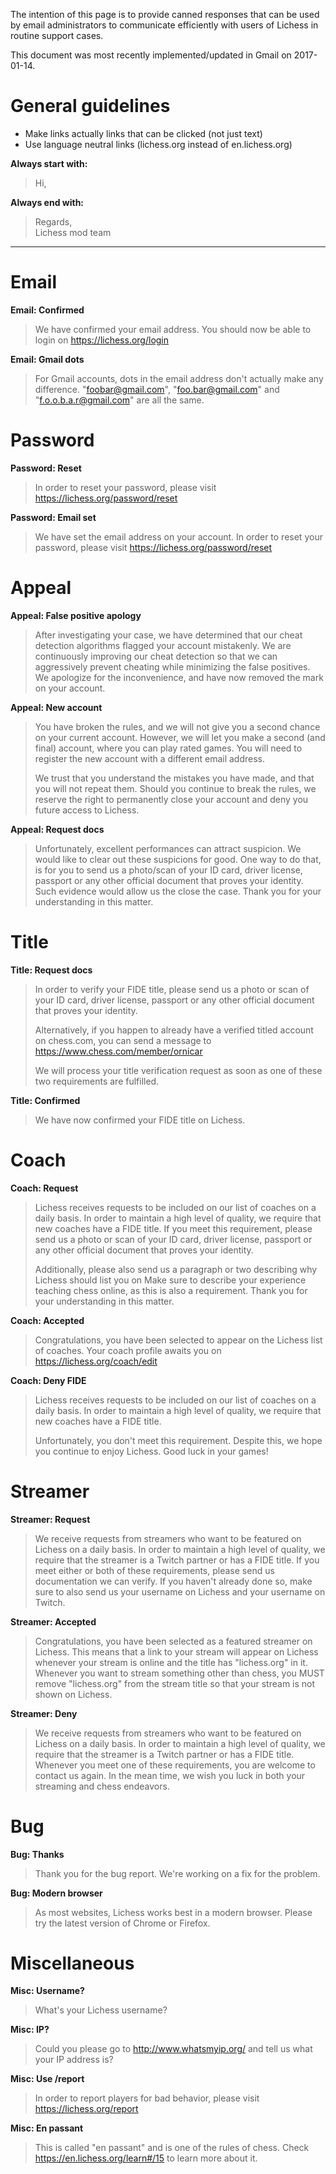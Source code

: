 The intention of this page is to provide canned responses that can be used by email administrators to communicate efficiently with users of Lichess in routine support cases.

This document was most recently implemented/updated in Gmail on 2017-01-14.

# General guidelines

* Make links actually links that can be clicked (not just text)
* Use language neutral links (lichess.org instead of en.lichess.org)

**Always start with:**
>Hi,    
>    

**Always end with:**
>    
>    
>Regards,     
>Lichess mod team


***


# Email

**Email: Confirmed**
>We have confirmed your email address. You should now be able to login on https://lichess.org/login

**Email: Gmail dots**
>For Gmail accounts, dots in the email address don't actually make any difference. "foobar@gmail.com", "foo.bar@gmail.com" and "f.o.o.b.a.r@gmail.com" are all the same.


# Password

**Password: Reset**
>In order to reset your password, please visit https://lichess.org/password/reset

**Password: Email set**
>We have set the email address on your account. In order to reset your password, please visit https://lichess.org/password/reset


# Appeal

**Appeal: False positive apology**
>After investigating your case, we have determined that our cheat detection algorithms flagged your account mistakenly. We are continuously improving our cheat detection so that we can aggressively prevent cheating while minimizing the false positives. We apologize for the inconvenience, and have now removed the mark on your account.

**Appeal: New account**
>You have broken the rules, and we will not give you a second chance on your current account. However, we will let you make a second (and final) account, where you can play rated games. You will need to register the new account with a different email address.
>
>We trust that you understand the mistakes you have made, and that you will not repeat them. Should you continue to break the rules, we reserve the right to permanently close your account and deny you future access to Lichess.

**Appeal: Request docs**
>Unfortunately, excellent performances can attract suspicion. We would like to clear out these suspicions for good. One way to do that, is for you to send us a photo/scan of your ID card, driver license, passport or any other official document that proves your identity. Such evidence would allow us the close the case. Thank you for your understanding in this matter.


# Title

**Title: Request docs**
>In order to verify your FIDE title, please send us a photo or scan of your ID card, driver license, passport or any other official document that proves your identity.
>
>Alternatively, if you happen to already have a verified titled account on chess.com, you can send a message to https://www.chess.com/member/ornicar
>
>We will process your title verification request as soon as one of these two requirements are fulfilled.

**Title: Confirmed**
>We have now confirmed your FIDE title on Lichess.


# Coach

**Coach: Request**
>Lichess receives requests to be included on our list of coaches on a daily basis. In order to maintain a high level of quality, we require that new coaches have a FIDE title. If you meet this requirement, please send us a photo or scan of your ID card, driver license, passport or any other official document that proves your identity.
>
> Additionally, please also send us a paragraph or two describing why Lichess should list you on Make sure to describe your experience teaching chess online, as this is also a requirement. Thank you for your understanding in this matter.

**Coach: Accepted**
>Congratulations, you have been selected to appear on the Lichess list of coaches. Your coach profile awaits you on https://lichess.org/coach/edit

**Coach: Deny FIDE**
>Lichess receives requests to be included on our list of coaches on a daily basis. In order to maintain a high level of quality, we require that new coaches have a FIDE title. 
>
>Unfortunately, you don't meet this requirement. Despite this, we hope you continue to enjoy Lichess. Good luck in your games!

# Streamer

**Streamer: Request**
>We receive requests from streamers who want to be featured on Lichess on a daily basis. In order to maintain a high level of quality, we require that the streamer is a Twitch partner or has a FIDE title. If you meet either or both of these requirements, please send us documentation we can verify. If you haven't already done so, make sure to also send us your username on Lichess and your username on Twitch.

**Streamer: Accepted**
>Congratulations, you have been selected as a featured streamer on Lichess. This means that a link to your stream will appear on Lichess whenever your stream is online and the title has "lichess.org" in it. Whenever you want to stream something other than chess, you MUST remove "lichess.org" from the stream title so that your stream is not shown on Lichess.

**Streamer: Deny**
>We receive requests from streamers who want to be featured on Lichess on a daily basis. In order to maintain a high level of quality, we require that the streamer is a Twitch partner or has a FIDE title. Whenever you meet one of these requirements, you are welcome to contact us again. In the mean time, we wish you luck in both your streaming and chess endeavors.

# Bug

**Bug: Thanks**
>Thank you for the bug report. We're working on a fix for the problem.

**Bug: Modern browser**
>As most websites, Lichess works best in a modern browser. Please try the latest version of Chrome or Firefox.


# Miscellaneous

**Misc: Username?**
>What's your Lichess username?

**Misc: IP?**
>Could you please go to http://www.whatsmyip.org/ and tell us what your IP address is?

**Misc: Use /report**
>In order to report players for bad behavior, please visit https://lichess.org/report

**Misc: En passant**
>This is called "en passant" and is one of the rules of chess. Check https://en.lichess.org/learn#/15 to learn more about it.